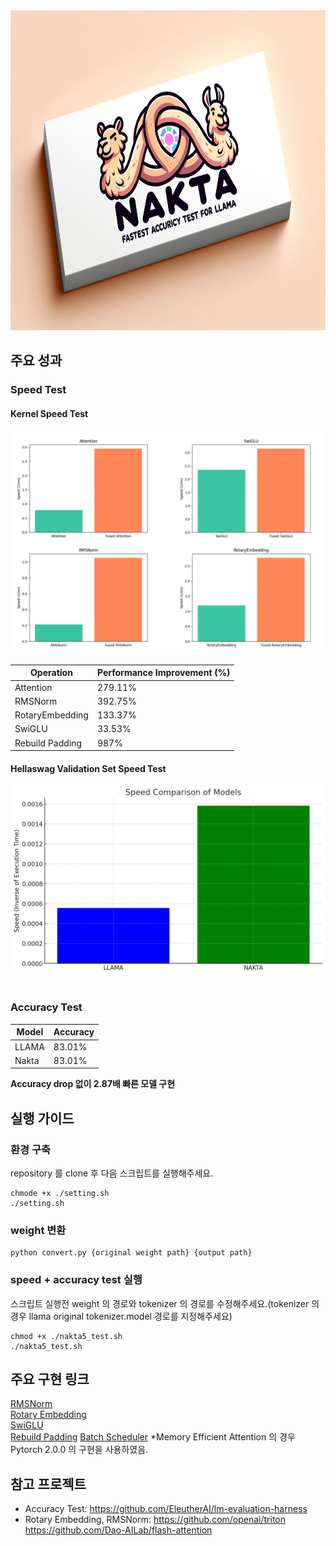 <img src="./front.png" alt="front" width="896" height="512"/>

## 주요 성과
### Speed Test
#### Kernel Speed Test
![Kernel Speed](./kernels.png)

| Operation          | Performance Improvement (%) |
|--------------------|----------------------------|
| Attention          | 279.11%                    |
| RMSNorm            | 392.75%                    |
| RotaryEmbedding    | 133.37%                    |
| SwiGLU             | 33.53%                     |
| Rebuild Padding | 987% |

#### Hellaswag Validation Set Speed Test
![Validation Speed](./speed.png)  
<br/>

### Accuracy Test
| Model  | Accuracy |
|--------|---------|
| LLAMA  | 83.01%  | 
| Nakta  | 83.01%  |

**Accuracy drop 없이 2.87배 빠른 모델 구현**
## 실행 가이드
### 환경 구축
repository 를 clone 후 다음 스크립트를 실행해주세요.  
```
chmode +x ./setting.sh  
./setting.sh
```

### weight 변환 
```
python convert.py {original weight path} {output path}
```

### speed + accuracy test 실행
스크립트 실행전 weight 의 경로와 tokenizer 의 경로를 수정해주세요.(tokenizer 의 경우 llama original tokenizer.model 경로를 지정해주세요)  
```
chmod +x ./nakta5_test.sh  
./nakta5_test.sh
```


## 주요 구현 링크
[RMSNorm](https://github.com/AI-CE-2023/nakta/blob/main/nakta_model5/kernel/Norm/RmsNorm.py)   
[Rotary Embedding](https://github.com/AI-CE-2023/nakta/blob/main/nakta_model5/kernel/Emb/Rotary/rotary.py)   
[SwiGLU](https://github.com/AI-CE-2023/flash/blob/main/csrc/flash_attn/activation_kernel.cu)  
[Rebuild Padding](https://github.com/AI-CE-2023/nakta/blob/main/nakta_model5/kernel/Pad/repad.py)
[Batch Scheduler](https://github.com/AI-CE-2023/nakta/blob/main/speed_bench/sch/sch_nakta3.py)
*Memory Efficient Attention 의 경우 Pytorch 2.0.0 의 구현을 사용하였음.

## 참고 프로젝트 
  - Accuracy Test: https://github.com/EleutherAI/lm-evaluation-harness
  - Rotary Embedding, RMSNorm: https://github.com/openai/triton https://github.com/Dao-AILab/flash-attention
  

